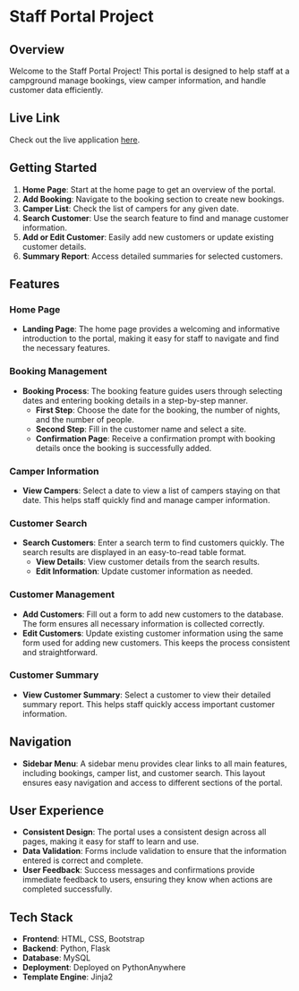# Staff Portal Project

## Overview
Welcome to the Staff Portal Project! This portal is designed to help staff at a campground manage bookings, view camper information, and handle customer data efficiently.

## Live Link
Check out the live application [here](https://laurenlo1161429.pythonanywhere.com/).

## Getting Started
1. **Home Page**: Start at the home page to get an overview of the portal.
2. **Add Booking**: Navigate to the booking section to create new bookings.
3. **Camper List**: Check the list of campers for any given date.
4. **Search Customer**: Use the search feature to find and manage customer information.
5. **Add or Edit Customer**: Easily add new customers or update existing customer details.
6. **Summary Report**: Access detailed summaries for selected customers.

## Features

### Home Page
- **Landing Page**: The home page provides a welcoming and informative introduction to the portal, making it easy for staff to navigate and find the necessary features.

### Booking Management
- **Booking Process**: The booking feature guides users through selecting dates and entering booking details in a step-by-step manner.
  - **First Step**: Choose the date for the booking, the number of nights, and the number of people.
  - **Second Step**: Fill in the customer name and select a site.
  - **Confirmation Page**: Receive a confirmation prompt with booking details once the booking is successfully added.

### Camper Information
- **View Campers**: Select a date to view a list of campers staying on that date. This helps staff quickly find and manage camper information.

### Customer Search
- **Search Customers**: Enter a search term to find customers quickly. The search results are displayed in an easy-to-read table format.
  - **View Details**: View customer details from the search results.
  - **Edit Information**: Update customer information as needed.

### Customer Management
- **Add Customers**: Fill out a form to add new customers to the database. The form ensures all necessary information is collected correctly.
- **Edit Customers**: Update existing customer information using the same form used for adding new customers. This keeps the process consistent and straightforward.

### Customer Summary
- **View Customer Summary**: Select a customer to view their detailed summary report. This helps staff quickly access important customer information.

## Navigation
- **Sidebar Menu**: A sidebar menu provides clear links to all main features, including bookings, camper list, and customer search. This layout ensures easy navigation and access to different sections of the portal.

## User Experience
- **Consistent Design**: The portal uses a consistent design across all pages, making it easy for staff to learn and use.
- **Data Validation**: Forms include validation to ensure that the information entered is correct and complete.
- **User Feedback**: Success messages and confirmations provide immediate feedback to users, ensuring they know when actions are completed successfully.

## Tech Stack
- **Frontend**: HTML, CSS, Bootstrap
- **Backend**: Python, Flask
- **Database**: MySQL
- **Deployment**: Deployed on PythonAnywhere
- **Template Engine**: Jinja2
